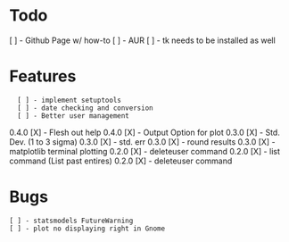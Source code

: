 # Todo
[ ] - Github Page w/ how-to
[ ] - AUR
[ ] - tk needs to be installed as well

# Features

      [ ] - implement setuptools
      [ ] - date checking and conversion
      [ ] - Better user management
0.4.0 [X] - Flesh out help
0.4.0 [X] - Output Option for plot
0.3.0 [X] - Std. Dev. (1 to 3 sigma)
0.3.0 [X] - std. err
0.3.0 [X] - round results
0.3.0 [X] - matplotlib terminal plotting
0.2.0 [X] - deleteuser command
0.2.0 [X] - list command (List past entires)
0.2.0 [X] - deleteuser command

# Bugs
	[ ] - statsmodels FutureWarning
	[ ] - plot no displaying right in Gnome
